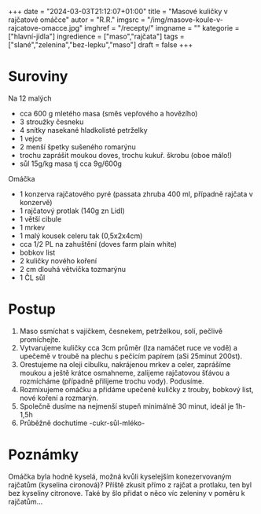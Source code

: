 
+++
date = "2024-03-03T21:12:07+01:00"
title = "Masové kuličky v rajčatové omáčce"
autor = "R.R."
imgsrc = "/img/masove-koule-v-rajcatove-omacce.jpg"
imghref = "/recepty/"
imgname = ""
kategorie = ["hlavní-jídla"]
ingredience = ["maso","rajčata"]
tags = ["slané","zelenina","bez-lepku","maso"]
draft = false
+++


# Suroviny

Na 12 malých
- cca 600 g mletého masa (směs vepřového a hovězího)
- 3 stroužky česneku
- 4 snítky nasekané hladkolisté petrželky
- 1 vejce
- 2 menší špetky sušeného romarýnu
- trochu zaprášit moukou doves, trochu kukuř. škrobu (oboe málo!)
- sůl 15g/kg masa tj cca 9g/600g

Omáčka
- 1 konzerva rajčatového pyré (passata zhruba 400 ml, případně rajčata v konzervě)
- 1 rajčatový protlak (140g zn Lidl)
- 1 větší cibule
- 1 mrkev
- 1 malý kousek celeru tak (0,5x2x4cm)
- cca 1/2 PL na zahuštění (doves farm plain white)
- bobkov list
- 2 kuličky nového koření
- 2 cm dlouhá větvička tozmarýnu
- 1 ČL sůl

# Postup
1. Maso ssmíchat s vajíčkem, česnekem, petrželkou, solí, pečlivě promíchejte. 
2. Vytvarujeme kuličky cca 3cm průměr (lza namáčet ruce ve vodě) a upečemě v troubě na plechu s pečícím papírem (aSi 25minut 200st).
3. Orestujeme na oleji cibulku, nakrájenou mrkev a celer, zaprášíme moukou a ještě krátce osmahneme, zalijeme rajčatovou šťávou a rozmícháme (případně přilijeme trochu vody). Podusíme.
4. Rozmixujeme omáčku a přidáme upečené kuličky z trouby, bobkový list, nové koření a rozmarýn.
5. Společně dusíme na nejmenší stupeň minimálně 30 minut, ideál je 1h-1,5h
6. Průběžně dochutíme -cukr-sůl-mléko-

# Poznámky
Omáčka byla hodně kyselá, možná kvůli kyselejším konezervovaným rajčatům (kyselina cironová)? Příště zkusit přímo z rajčat a protlaku, ten byl bez kyseliny citronove.
Také by šlo přidat o něco víc zeleniny v poměru k rajčatům...
<!-- --> 
